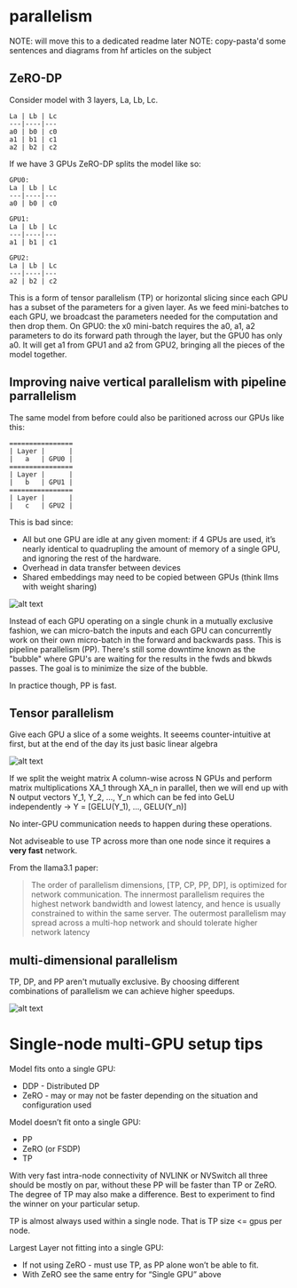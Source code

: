 # parallelism 
NOTE: will move this to a dedicated readme later
NOTE: copy-pasta'd some sentences and diagrams from hf articles on the subject


## ZeRO-DP
Consider model with 3 layers, La, Lb, Lc.

```
La | Lb | Lc
---|----|---
a0 | b0 | c0
a1 | b1 | c1
a2 | b2 | c2
```

If we have 3 GPUs ZeRO-DP splits the model like so:

```
GPU0:
La | Lb | Lc
---|----|---
a0 | b0 | c0

GPU1:
La | Lb | Lc
---|----|---
a1 | b1 | c1

GPU2:
La | Lb | Lc
---|----|---
a2 | b2 | c2
```

This is a form of tensor parallelism (TP) or horizontal slicing since each GPU has a subset of the parameters for a given layer. As we feed mini-batches to each GPU, we broadcast the parameters needed for the computation and then drop them. On GPU0: the x0 mini-batch requires the a0, a1, a2 parameters to do its forward path through the layer, but the GPU0 has only a0. It will get a1 from GPU1 and a2 from GPU2, bringing all the pieces of the model together.

## Improving naive vertical parallelism with pipeline parrallelism
The same model from before could also be paritioned across our GPUs like this:
```
================
| Layer |      |
|   a   | GPU0 |
================
| Layer |      |
|   b   | GPU1 |
================
| Layer |      |
|   c   | GPU2 |
```
This is bad since:
* All but one GPU are idle at any given moment: if 4 GPUs are used, it’s nearly identical to quadrupling the amount of memory of a single GPU, and ignoring the rest of the hardware.
* Overhead in data transfer between devices
* Shared embeddings may need to be copied between GPUs (think llms with weight sharing)

![alt text](https://huggingface.co/datasets/huggingface/documentation-images/resolve/main/parallelism-gpipe-bubble.png)

Instead of each GPU operating on a single chunk in a mutually exclusive fashion, we can micro-batch the inputs and each GPU can concurrently work on their own micro-batch in the forward and backwards pass. This is pipeline parallelism (PP). There's still some downtime known as the "bubble" where GPU's are waiting for the results in the fwds and bkwds passes. The goal is to minimize the size of the bubble.

In practice though, PP is fast. 


## Tensor parallelism 
Give each GPU a slice of a some weights. It seeems counter-intuitive at first, but at the end of the day its just basic linear algebra

![alt text](https://huggingface.co/datasets/huggingface/documentation-images/resolve/main/parallelism-tp-parallel\_gemm.png)

If we split the weight matrix A column-wise across N GPUs and perform matrix multiplications XA\_1 through XA\_n in parallel, then we will end up with N output vectors Y\_1, Y\_2, ..., Y\_n which can be fed into GeLU independently -> Y = [GELU(Y\_1), ..., GELU(Y\_n)]

No inter-GPU communication needs to happen during these operations. 

Not adviseable to use TP across more than one node since it requires a **very fast** network.

From the llama3.1 paper:
>The order of parallelism dimensions, [TP, CP, PP, DP], is optimized for network communication. The innermost parallelism requires the highest network bandwidth and lowest latency, and hence is usually constrained to within the same server. The outermost parallelism may spread across a multi-hop network and should tolerate higher network latency


## multi-dimensional parallelism 
TP, DP, and PP aren't mutually exclusive. By choosing different combinations of parallelism we can achieve higher speedups. 

![alt text](https://huggingface.co/datasets/huggingface/documentation-images/resolve/main/parallelism-deepspeed-3d.png)

# Single-node multi-GPU setup tips

Model fits onto a single GPU:
* DDP - Distributed DP
* ZeRO - may or may not be faster depending on the situation and configuration used

Model doesn’t fit onto a single GPU:
* PP
* ZeRO (or FSDP)
* TP

With very fast intra-node connectivity of NVLINK or NVSwitch all three should be mostly on par, without these PP will be faster than TP or ZeRO. The degree of TP may also make a difference. Best to experiment to find the winner on your particular setup.

TP is almost always used within a single node. That is TP size <= gpus per node.

Largest Layer not fitting into a single GPU:
* If not using ZeRO - must use TP, as PP alone won’t be able to fit.
* With ZeRO see the same entry for “Single GPU” above
